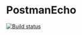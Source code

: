 # PostmanEcho
[![Build status](https://ci.appveyor.com/api/projects/status/v3f56q1fnqxqbmby/branch/master?svg=true)](https://ci.appveyor.com/project/IvanVorobev/postmanecho/branch/master)